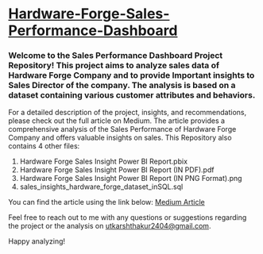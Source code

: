# [Hardware-Forge-Sales-Performance-Dashboard](https://medium.com/@utkarshthakur2404/hardware-forge-sales-performance-dashboard-147821c103bf)
### Welcome to the Sales Performance Dashboard Project Repository! This project aims to analyze sales data of Hardware Forge Company and to provide Important insights to Sales Director of the company. The analysis is based on a dataset containing various customer attributes and behaviors.

For a detailed description of the project, insights, and recommendations, please check out the full article on Medium. The article provides a comprehensive analysis of the Sales Performance of Hardware Forge Company and offers valuable insights on sales.
This Repository also contains 4 other files:
1. Hardware Forge Sales Insight Power BI Report.pbix
2. Hardware Forge Sales Insight Power BI Report (IN PDF).pdf
3. Hardware Forge Sales Insight Power BI Report (IN PNG Format).png
4. sales_insights_hardware_forge_dataset_inSQL.sql

You can find the article using the link below:
[Medium Article](https://medium.com/@utkarshthakur2404/hardware-forge-sales-performance-dashboard-147821c103bf)

Feel free to reach out to me with any questions or suggestions regarding the project or the analysis on utkarshthakur2404@gmail.com.

Happy analyzing!
